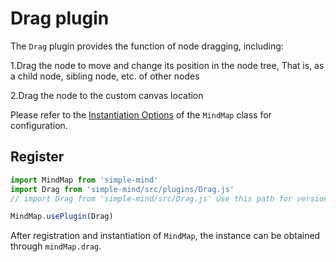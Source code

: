 # Drag plugin

The `Drag` plugin provides the function of node dragging, including:

1.Drag the node to move and change its position in the node tree, That is, as a child node, sibling node, etc. of other nodes

2.Drag the node to the custom canvas location

Please refer to the [Instantiation Options](/mind-map/#/doc/zh/constructor) of the `MindMap` class for configuration.

## Register

```js
import MindMap from 'simple-mind'
import Drag from 'simple-mind/src/plugins/Drag.js'
// import Drag from 'simple-mind/src/Drag.js' Use this path for versions below v0.6.0

MindMap.usePlugin(Drag)
```

After registration and instantiation of `MindMap`, the instance can be obtained through `mindMap.drag`.

